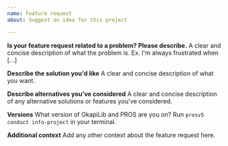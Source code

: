 ```yaml
---
name: Feature request
about: Suggest an idea for this project

---
```


**Is your feature request related to a problem? Please describe.**
A clear and concise description of what the problem is. Ex. I'm always frustrated when [...]

**Describe the solution you'd like**
A clear and concise description of what you want.

**Describe alternatives you've considered**
A clear and concise description of any alternative solutions or features you've considered.

**Versions**
What version of OkapiLib and PROS are you on? Run `prosv5 conduct info-project` in your terminal.

**Additional context**
Add any other context about the feature request here.
